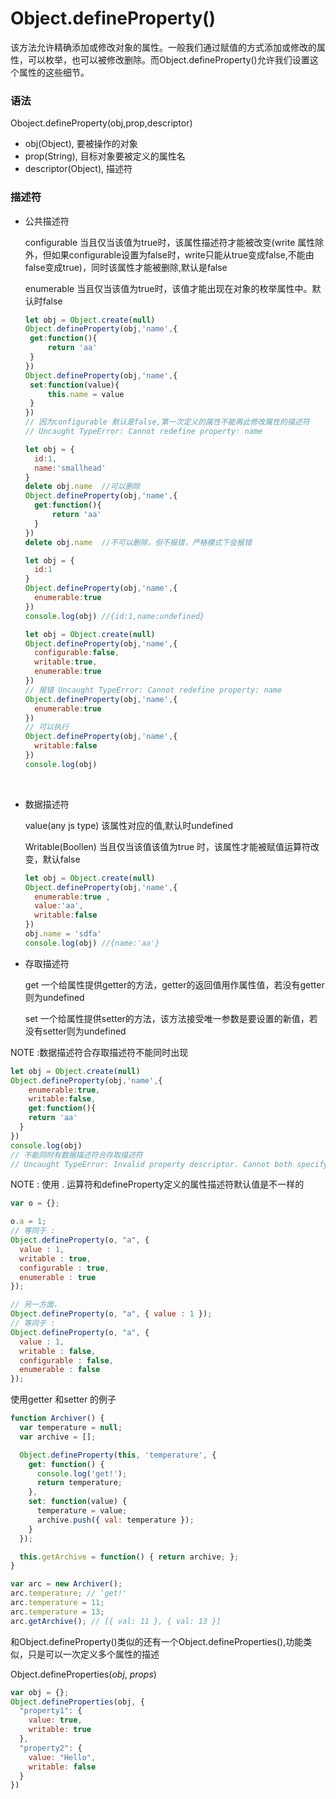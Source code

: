 # Object.defineProperty()

该方法允许精确添加或修改对象的属性。一般我们通过赋值的方式添加或修改的属性，可以枚举，也可以被修改删除。而Object.defineProperty()允许我们设置这个属性的这些细节。

### 语法

Oboject.defineProperty(obj,prop,descriptor)

* obj(Object), 要被操作的对象
* prop(String), 目标对象要被定义的属性名
* descriptor(Object), 描述符

### 描述符

* 公共描述符

  configurable 当且仅当该值为true时，该属性描述符才能被改变(write 属性除外，但如果configurable设置为false时，write只能从true变成false,不能由false变成true)，同时该属性才能被删除,默认是false

  enumerable 当且仅当该值为true时，该值才能出现在对象的枚举属性中。默认时false

   ```Javascript
  let obj = Object.create(null)
  Object.defineProperty(obj,'name',{
  	get:function(){
    	return 'aa'
    }
  })
  Object.defineProperty(obj,'name',{
    set:function(value){
    	this.name = value
    }
  })
  // 因为configurable 默认是false,第一次定义的属性不能再此修改属性的描述符
  // Uncaught TypeError: Cannot redefine property: name
   ```

  ```Javascript
  let obj = {
  	id:1,
    name:'smallhead'
  }
  delete obj.name  //可以删除
  Object.defineProperty(obj,'name',{
  	get:function(){
    	return 'aa'
    }
  })
  delete obj.name  //不可以删除，但不报错，严格模式下会报错
  ```

  ```Javascript
  let obj = {
  	id:1
  }
  Object.defineProperty(obj,'name',{
  	enumerable:true
  })
  console.log(obj) //{id:1,name:undefined}
  ```

  ```Javascript
  let obj = Object.create(null)
  Object.defineProperty(obj,'name',{
  	configurable:false,
   	writable:true,
    enumerable:true
  })
  // 报错 Uncaught TypeError: Cannot redefine property: name
  Object.defineProperty(obj,'name',{
   	enumerable:true
  })
  // 可以执行
  Object.defineProperty(obj,'name',{
   	writable:false
  })
  console.log(obj)
  ```

  ​

* 数据描述符

  value(any js type) 该属性对应的值,默认时undefined

  Writable(Boollen) 当且仅当该值该值为true 时，该属性才能被赋值运算符改变，默认false

  ```javascript
  let obj = Object.create(null)
  Object.defineProperty(obj,'name',{
  	enumerable:true	,
  	value:'aa',
    writable:false
  })
  obj.name = 'sdfa'
  console.log(obj) //{name:'aa'}
  ```

* 存取描述符

  get 一个给属性提供getter的方法，getter的返回值用作属性值，若没有getter则为undefined

  set  一个给属性提供setter的方法，该方法接受唯一参数是要设置的新值，若没有setter则为undefined



NOTE :数据描述符合存取描述符不能同时出现

```Javascript
let obj = Object.create(null)
Object.defineProperty(obj,'name',{
	enumerable:true,
 	writable:false,
	get:function(){
  	return 'aa'
  }
})
console.log(obj)
// 不能同时有数据描述符合存取描述符
// Uncaught TypeError: Invalid property descriptor. Cannot both specify accessors and a value or writable attribute
```

NOTE : 使用 . 运算符和defineProperty定义的属性描述符默认值是不一样的

```javascript
var o = {};

o.a = 1;
// 等同于 :
Object.defineProperty(o, "a", {
  value : 1,
  writable : true,
  configurable : true,
  enumerable : true
});

// 另一方面，
Object.defineProperty(o, "a", { value : 1 });
// 等同于 :
Object.defineProperty(o, "a", {
  value : 1,
  writable : false,
  configurable : false,
  enumerable : false
});
```

 使用getter 和setter 的例子

```Javascript
function Archiver() {
  var temperature = null;
  var archive = [];

  Object.defineProperty(this, 'temperature', {
    get: function() {
      console.log('get!');
      return temperature;
    },
    set: function(value) {
      temperature = value;
      archive.push({ val: temperature });
    }
  });

  this.getArchive = function() { return archive; };
}

var arc = new Archiver();
arc.temperature; // 'get!'
arc.temperature = 11;
arc.temperature = 13;
arc.getArchive(); // [{ val: 11 }, { val: 13 }]
```



和Object.defineProperty()类似的还有一个Object.defineProperties(),功能类似，只是可以一次定义多个属性的描述

Object.defineProperties(*obj*, *props*)

```javascript
var obj = {};
Object.defineProperties(obj, {
  "property1": {
    value: true,
    writable: true
  },
  "property2": {
    value: "Hello",
    writable: false
  }
})
```



